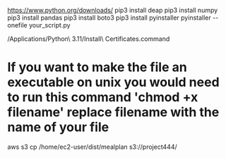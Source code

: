 https://www.python.org/downloads/
pip3 install deap
pip3 install numpy
pip3 install pandas
pip3 install boto3
pip3 install pyinstaller
pyinstaller --onefile your_script.py

/Applications/Python\ 3.11/Install\ Certificates.command

# If you want to make the file an executable on unix you would need to run this command 'chmod +x filename' replace filename with the name of your file

aws s3 cp /home/ec2-user/dist/mealplan s3://project444/
